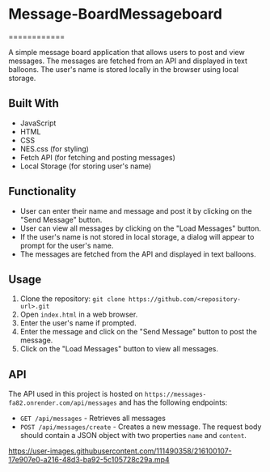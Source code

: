# Message-BoardMessageboard
============

A simple message board application that allows users to post and view messages. The messages are fetched from an API and displayed in text balloons. The user's name is stored locally in the browser using local storage.

Built With
----------

-   JavaScript
-   HTML
-   CSS
-   NES.css (for styling)
-   Fetch API (for fetching and posting messages)
-   Local Storage (for storing user's name)

Functionality
-------------

-   User can enter their name and message and post it by clicking on the "Send Message" button.
-   User can view all messages by clicking on the "Load Messages" button.
-   If the user's name is not stored in local storage, a dialog will appear to prompt for the user's name.
-   The messages are fetched from the API and displayed in text balloons.

Usage
-----

1.  Clone the repository: `git clone https://github.com/<repository-url>.git`
2.  Open `index.html` in a web browser.
3.  Enter the user's name if prompted.
4.  Enter the message and click on the "Send Message" button to post the message.
5.  Click on the "Load Messages" button to view all messages.

API
---

The API used in this project is hosted on `https://messages-fa82.onrender.com/api/messages` and has the following endpoints:

-   `GET /api/messages` - Retrieves all messages
-   `POST /api/messages/create` - Creates a new message. The request body should contain a JSON object with two properties `name` and `content`.





https://user-images.githubusercontent.com/111490358/216100107-17e907e0-a216-48d3-ba92-5c105728c29a.mp4


